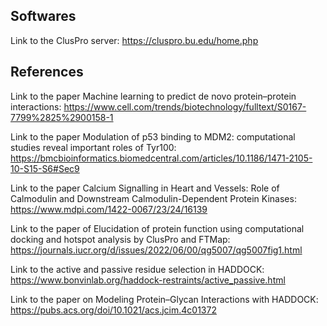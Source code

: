 


## Softwares

Link to the ClusPro server: https://cluspro.bu.edu/home.php

## References

Link to the paper Machine learning to predict de novo protein–protein interactions: https://www.cell.com/trends/biotechnology/fulltext/S0167-7799%2825%2900158-1

Link to the paper Modulation of p53 binding to MDM2: computational studies reveal important roles of Tyr100: https://bmcbioinformatics.biomedcentral.com/articles/10.1186/1471-2105-10-S15-S6#Sec9

Link to the paper Calcium Signalling in Heart and Vessels: Role of Calmodulin and Downstream Calmodulin-Dependent Protein Kinases: https://www.mdpi.com/1422-0067/23/24/16139

Link to the paper of Elucidation of protein function using computational docking and hotspot analysis by ClusPro and FTMap: https://journals.iucr.org/d/issues/2022/06/00/qg5007/qg5007fig1.html

Link to the active and passive residue selection in HADDOCK: https://www.bonvinlab.org/haddock-restraints/active_passive.html

Link to the paper on Modeling Protein–Glycan Interactions with HADDOCK: https://pubs.acs.org/doi/10.1021/acs.jcim.4c01372
